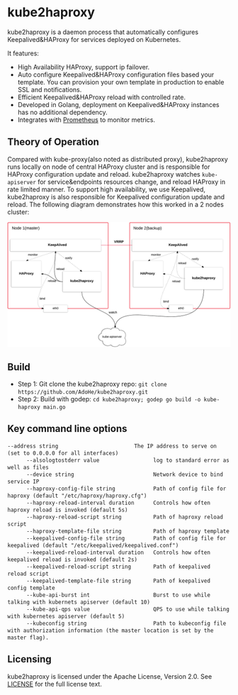 # kube2haproxy

kube2haproxy is a daemon process that automatically configures Keepalived&HAProxy for services deployed on Kubernetes.

It features:
* High Availability HAProxy, support ip failover.
* Auto configure Keepalived&HAProxy configuration files based your template. You can provision your own template in production to enable SSL and notifications.
* Efficient Keepalived&HAProxy reload with controlled rate.
* Developed in Golang, deployment on Keepalived&HAProxy instances has no additional dependency.
* Integrates with [Prometheus](https://github.com/prometheus/prometheus) to monitor metrics.


## Theory of Operation

Compared with kube-proxy(also noted as distributed proxy), kube2haproxy runs locally on node of central HAProxy cluster and is responsible for HAProxy configuration update and reload. kube2haproxy watches `kube-apiserver` for service&endpoints resources change, and reload HAProxy in rate limited manner. To support high availability, we use Keepalived, kube2haproxy is also responsible for Keepalived configuration update and reload. The following diagram demonstrates how this worked in a 2 nodes cluster:

![keepalived_haproxy](./images/arch.png)

## Build

* Step 1: Git clone the kube2haproxy repo: `git clone https://github.com/AdoHe/kube2haproxy.git`
* Step 2: Build with godep: `cd kube2haproxy; godep go build -o kube-haproxy main.go`

## Key command line options

```
--address string                        The IP address to serve on (set to 0.0.0.0 for all interfaces)
      --alsologtostderr value                 log to standard error as well as files
      --device string                         Network device to bind service IP
      --haproxy-config-file string            Path of config file for haproxy (default "/etc/haproxy/haproxy.cfg")
      --haproxy-reload-interval duration      Controls how often haproxy reload is invoked (default 5s)
      --haproxy-reload-script string          Path of haproxy reload script
      --haproxy-template-file string          Path of haproxy template
      --keepalived-config-file string         Path of config file for keepalived (default "/etc/keepalived/keepalived.conf")
      --keepalived-reload-interval duration   Controls how often keepalived reload is invoked (default 2s)
      --keepalived-reload-script string       Path of keepalived reload script
      --keepalived-template-file string       Path of keepalived config template
      --kube-api-burst int                    Burst to use while talking with kubernets apiserver (default 10)
      --kube-api-qps value                    QPS to use while talking with kubernetes apiserver (default 5)
      --kubeconfig string                     Path to kubeconfig file with authorization information (the master location is set by the master flag).

```

## Licensing

kube2haproxy is licensed under the Apache License, Version 2.0. See [LICENSE](https://github.com/AdoHe/kube2haproxy/blob/master/LICENSE) for the full
license text.
